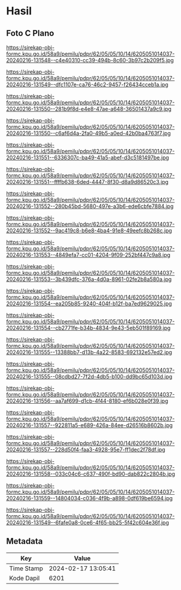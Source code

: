 # Hasil

## Foto C Plano

https://sirekap-obj-formc.kpu.go.id/58a9/pemilu/pdpr/62/05/05/10/14/6205051014037-20240216-131548--c4e40310-cc39-494b-8c60-3b97c2b209f5.jpg

https://sirekap-obj-formc.kpu.go.id/58a9/pemilu/pdpr/62/05/05/10/14/6205051014037-20240216-131549--dfc1107e-ca76-46c2-9457-f26434cceb1a.jpg

https://sirekap-obj-formc.kpu.go.id/58a9/pemilu/pdpr/62/05/05/10/14/6205051014037-20240216-131550--281b9f8d-e4e8-47ae-a648-36501437a9c9.jpg

https://sirekap-obj-formc.kpu.go.id/58a9/pemilu/pdpr/62/05/05/10/14/6205051014037-20240216-131550--c6af6d4a-2fa0-49b5-a0ed-42b0ba4763f7.jpg

https://sirekap-obj-formc.kpu.go.id/58a9/pemilu/pdpr/62/05/05/10/14/6205051014037-20240216-131551--6336307c-ba49-41a5-abef-d3c5181497be.jpg

https://sirekap-obj-formc.kpu.go.id/58a9/pemilu/pdpr/62/05/05/10/14/6205051014037-20240216-131551--ffffb638-6ded-4447-8f30-d8a9d86520c3.jpg

https://sirekap-obj-formc.kpu.go.id/58a9/pemilu/pdpr/62/05/05/10/14/6205051014037-20240216-131552--280b45bd-5680-497e-a3b6-ede6cbfe7884.jpg

https://sirekap-obj-formc.kpu.go.id/58a9/pemilu/pdpr/62/05/05/10/14/6205051014037-20240216-131552--9ac419c8-b6e8-4ba4-91e8-49eefc8b268c.jpg

https://sirekap-obj-formc.kpu.go.id/58a9/pemilu/pdpr/62/05/05/10/14/6205051014037-20240216-131553--4849efa7-cc01-4204-9f09-252bf447c9a8.jpg

https://sirekap-obj-formc.kpu.go.id/58a9/pemilu/pdpr/62/05/05/10/14/6205051014037-20240216-131553--3b439dfc-376a-4d0a-8961-02fe2b8a580a.jpg

https://sirekap-obj-formc.kpu.go.id/58a9/pemilu/pdpr/62/05/05/10/14/6205051014037-20240216-131554--ea205b85-9240-404f-b12f-ba7ed9629025.jpg

https://sirekap-obj-formc.kpu.go.id/58a9/pemilu/pdpr/62/05/05/10/14/6205051014037-20240216-131554--cb2771fe-b34b-4834-9e43-5eb501f89169.jpg

https://sirekap-obj-formc.kpu.go.id/58a9/pemilu/pdpr/62/05/05/10/14/6205051014037-20240216-131555--13388bb7-d13b-4a22-8583-692132e57ed2.jpg

https://sirekap-obj-formc.kpu.go.id/58a9/pemilu/pdpr/62/05/05/10/14/6205051014037-20240216-131555--08cdbd27-7f2d-4db5-b100-dd9bc65d103d.jpg

https://sirekap-obj-formc.kpu.go.id/58a9/pemilu/pdpr/62/05/05/10/14/6205051014037-20240216-131556--aa7af699-d1cb-4f44-8180-ef6b028e0f39.jpg

https://sirekap-obj-formc.kpu.go.id/58a9/pemilu/pdpr/62/05/05/10/14/6205051014037-20240216-131557--922811a5-e689-426a-84ee-d26516b8602b.jpg

https://sirekap-obj-formc.kpu.go.id/58a9/pemilu/pdpr/62/05/05/10/14/6205051014037-20240216-131557--228d50f4-faa3-4928-95e7-ff1dec2f78df.jpg

https://sirekap-obj-formc.kpu.go.id/58a9/pemilu/pdpr/62/05/05/10/14/6205051014037-20240216-131558--033c04c6-c637-490f-bd90-dab822c2804b.jpg

https://sirekap-obj-formc.kpu.go.id/58a9/pemilu/pdpr/62/05/05/10/14/6205051014037-20240216-131559--14804034-c036-4f9b-a898-0df619be6594.jpg

https://sirekap-obj-formc.kpu.go.id/58a9/pemilu/pdpr/62/05/05/10/14/6205051014037-20240216-131549--6fafe0a8-0ce6-4f65-bb25-5f42c604e36f.jpg


## Metadata

| Key        | Value               |
| ---------- | ------------------- |
| Time Stamp | 2024-02-17 13:05:41 |
| Kode Dapil | 6201                |



